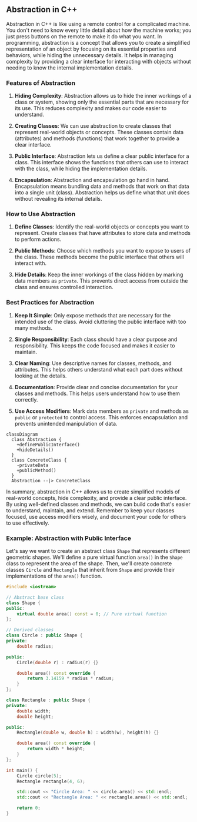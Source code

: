 ## Abstraction in C++

Abstraction in C++ is like using a remote control for a complicated machine. You don't need to know every little detail about how the machine works; you just press buttons on the remote to make it do what you want. In programming, abstraction is a concept that allows you to create a simplified representation of an object by focusing on its essential properties and behaviors, while hiding the unnecessary details. It helps in managing complexity by providing a clear interface for interacting with objects without needing to know the internal implementation details.

### Features of Abstraction

1. **Hiding Complexity**: Abstraction allows us to hide the inner workings of a class or system, showing only the essential parts that are necessary for its use. This reduces complexity and makes our code easier to understand.

2. **Creating Classes**: We can use abstraction to create classes that represent real-world objects or concepts. These classes contain data (attributes) and methods (functions) that work together to provide a clear interface.

3. **Public Interface**: Abstraction lets us define a clear public interface for a class. This interface shows the functions that others can use to interact with the class, while hiding the implementation details.

4. **Encapsulation**: Abstraction and encapsulation go hand in hand. Encapsulation means bundling data and methods that work on that data into a single unit (class). Abstraction helps us define what that unit does without revealing its internal details.

### How to Use Abstraction

1. **Define Classes**: Identify the real-world objects or concepts you want to represent. Create classes that have attributes to store data and methods to perform actions.

2. **Public Methods**: Choose which methods you want to expose to users of the class. These methods become the public interface that others will interact with.

3. **Hide Details**: Keep the inner workings of the class hidden by marking data members as `private`. This prevents direct access from outside the class and ensures controlled interaction.

### Best Practices for Abstraction

1. **Keep It Simple**: Only expose methods that are necessary for the intended use of the class. Avoid cluttering the public interface with too many methods.

2. **Single Responsibility**: Each class should have a clear purpose and responsibility. This keeps the code focused and makes it easier to maintain.

3. **Clear Naming**: Use descriptive names for classes, methods, and attributes. This helps others understand what each part does without looking at the details.

4. **Documentation**: Provide clear and concise documentation for your classes and methods. This helps users understand how to use them correctly.

5. **Use Access Modifiers**: Mark data members as `private` and methods as `public` or `protected` to control access. This enforces encapsulation and prevents unintended manipulation of data.

```mermaid
classDiagram
  class Abstraction {
    +definePublicInterface()
    +hideDetails()
  }
  class ConcreteClass {
    -privateData
    +publicMethod()
  }
  Abstraction --|> ConcreteClass
```

In summary, abstraction in C++ allows us to create simplified models of real-world concepts, hide complexity, and provide a clear public interface. By using well-defined classes and methods, we can build code that's easier to understand, maintain, and extend. Remember to keep your classes focused, use access modifiers wisely, and document your code for others to use effectively.

### Example: Abstraction with Public Interface

Let's say we want to create an abstract class `Shape` that represents different geometric shapes. We'll define a pure virtual function `area()` in the `Shape` class to represent the area of the shape. Then, we'll create concrete classes `Circle` and `Rectangle` that inherit from `Shape` and provide their implementations of the `area()` function.

```cpp
#include <iostream>

// Abstract base class
class Shape {
public:
    virtual double area() const = 0; // Pure virtual function
};

// Derived classes
class Circle : public Shape {
private:
    double radius;

public:
    Circle(double r) : radius(r) {}

    double area() const override {
        return 3.14159 * radius * radius;
    }
};

class Rectangle : public Shape {
private:
    double width;
    double height;

public:
    Rectangle(double w, double h) : width(w), height(h) {}

    double area() const override {
        return width * height;
    }
};

int main() {
    Circle circle(5);
    Rectangle rectangle(4, 6);

    std::cout << "Circle Area: " << circle.area() << std::endl;
    std::cout << "Rectangle Area: " << rectangle.area() << std::endl;

    return 0;
}
```

